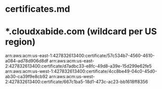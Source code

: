 # certificates.md
# *.cloudxabide.com (wildcard per US region)
arn:aws:acm:us-east-1:427832613400:certificate/57c534b7-4560-4610-a084-ad78d906d8df
arn:aws:acm:us-east-2:427832613400:certificate/d7adbc33-e8fc-49d8-a39e-15d299e62fe5
arn:aws:acm:us-west-1:427832613400:certificate/4cc8be49-04c0-45d0-ab30-ca39f9e8cb92
arn:aws:acm:us-west-2:427832613400:certificate/667c1ba5-18d1-473c-ac23-bb1618ff8356
